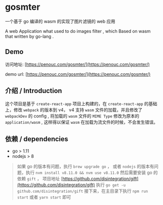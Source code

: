# gosmter

一个基于 go 编译的 wasm 的实现了图片滤镜的 web 应用

A web Application what used to do images filter , which Based on wasm that written by go-lang .


## Demo 

访问地址: [https://penouc.com/gosmter/](https://penouc.com/gosmter/)

demo url: [https://penouc.com/gosmter/](https://penouc.com/gosmter/)

## 介绍 / Introduction

这个项目是基于 `create-react-app` 项目上构建的，在 `create-react-app` 的基础上，修改 `webpack` 的版本到 v4， v4 支持 `wasm` 文件的加载，并且修改了 `webpackDev` 的 config , 将加载的 `wasm` 文件的 `MIME Type` 修改为原本的 `application/wasm` , 这样得以保证 `wasm` 在加载为流文件的时候，不会发生错误。

## 依赖 / dependencies
  + go > 1.11 
  + nodejs > 8 
  
  > 如果 go 的版本有问题，执行 `brew upgrade go` ， 或者 `nodejs` 的版本有问题，执行 `nvm install v8.11.0 && nvm use v8.11.0`
  然后需要安装 go 的依赖 `gift` ，
  项目地址 [https://github.com/disintegration/gift](https://github.com/disintegration/gift) 
  执行 `go get -u github.com/disintegration/gift`
  接下来，在主目录下执行 `npm run start` 或者 `yarn start` 即可
  
  
##


